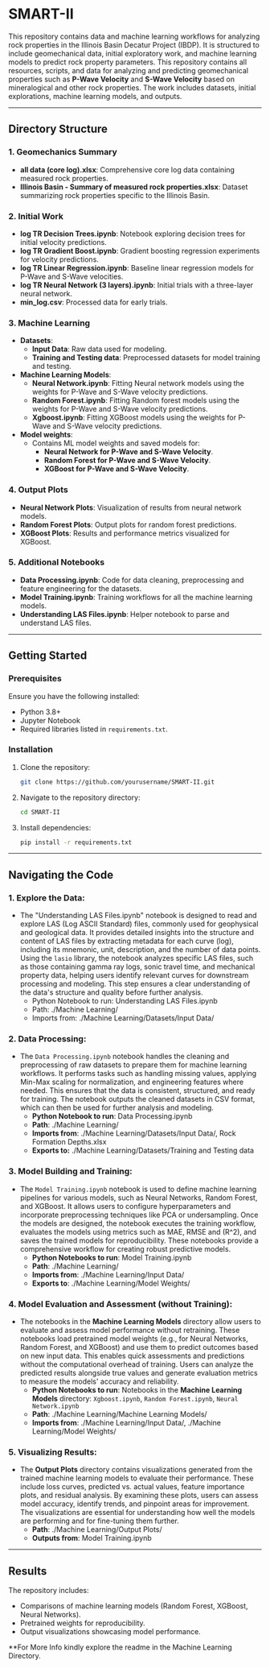 # SMART-II

This repository contains data and machine learning workflows for analyzing rock properties in the Illinois Basin Decatur Project (IBDP). It is structured to include geomechanical data, initial exploratory work, and machine learning models to predict rock property parameters. This repository contains all resources, scripts, and data for analyzing and predicting geomechanical properties such as **P-Wave Velocity** and **S-Wave Velocity** based on mineralogical and other rock properties. The work includes datasets, initial explorations, machine learning models, and outputs.

---

## Directory Structure

### 1. **Geomechanics Summary**
   - **all data (core log).xlsx**: Comprehensive core log data containing measured rock properties.
   - **Illinois Basin - Summary of measured rock properties.xlsx**: Dataset summarizing rock properties specific to the Illinois Basin.

### 2. **Initial Work**
   - **log TR Decision Trees.ipynb**: Notebook exploring decision trees for initial velocity predictions.
   - **log TR Gradient Boost.ipynb**: Gradient boosting regression experiments for velocity predictions.
   - **log TR Linear Regression.ipynb**: Baseline linear regression models for P-Wave and S-Wave velocities.
   - **log TR Neural Network (3 layers).ipynb**: Initial trials with a three-layer neural network.
   - **min_log.csv**: Processed data for early trials.

### 3. **Machine Learning**
   - **Datasets**:
     - **Input Data**: Raw data used for modeling.
     - **Training and Testing data**: Preprocessed datasets for model training and testing.
   - **Machine Learning Models**:
     - **Neural Network.ipynb**: Fitting Neural network models using the weights for P-Wave and S-Wave velocity predictions.
     - **Random Forest.ipynb**: Fitting Random forest models using the weights for P-Wave and S-Wave velocity predictions.
     - **Xgboost.ipynb**: Fitting XGBoost models using the weights for P-Wave and S-Wave velocity predictions.
   - **Model weights**:
     - Contains ML model weights and saved models for:
       - **Neural Network for P-Wave and S-Wave Velocity**.
       - **Random Forest for P-Wave and S-Wave Velocity**.
       - **XGBoost for P-Wave and S-Wave Velocity**.

### 4. **Output Plots**
   - **Neural Network Plots**: Visualization of results from neural network models.
   - **Random Forest Plots**: Output plots for random forest predictions.
   - **XGBoost Plots**: Results and performance metrics visualized for XGBoost.

### 5. **Additional Notebooks**
   - **Data Processing.ipynb**: Code for data cleaning, preprocessing and feature engineering for the datasets.
   - **Model Training.ipynb**: Training workflows for all the machine learning models.
   - **Understanding LAS Files.ipynb**: Helper notebook to parse and understand LAS files.

---

## Getting Started

### Prerequisites
Ensure you have the following installed:
- Python 3.8+
- Jupyter Notebook
- Required libraries listed in `requirements.txt`.

### Installation
1. Clone the repository:
   ```bash
   git clone https://github.com/yourusername/SMART-II.git
   ```
2. Navigate to the repository directory:
   ```bash
   cd SMART-II
   ```
3. Install dependencies:
   ```bash
   pip install -r requirements.txt
   ```

---

## Navigating the Code

### 1. **Explore the Data**:
  - The "Understanding LAS Files.ipynb" notebook is designed to read and explore LAS (Log ASCII Standard) files, commonly used for geophysical and geological data. It provides detailed insights into the structure and content of LAS files by extracting metadata for each curve (log), including its mnemonic, unit, description, and the number of data points. Using the `lasio` library, the notebook analyzes specific LAS files, such as those containing gamma ray logs, sonic travel time, and mechanical property data, helping users identify relevant curves for downstream processing and modeling. This step ensures a clear understanding of the data's structure and quality before further analysis.
    - Python Notebook to run: Understanding LAS Files.ipynb
    - Path: ./Machine Learning/
    - Imports from: ./Machine Learning/Datasets/Input Data/

### 2. **Data Processing**:
   - The `Data Processing.ipynb` notebook handles the cleaning and preprocessing of raw datasets to prepare them for machine learning workflows. It performs tasks such as handling missing values, applying Min-Max scaling for normalization, and engineering features where needed. This ensures that the data is consistent, structured, and ready for training. The notebook outputs the cleaned datasets in CSV format, which can then be used for further analysis and modeling.
     - **Python Notebook to run**: Data Processing.ipynb  
     - **Path**: ./Machine Learning/  
     - **Imports from**: ./Machine Learning/Datasets/Input Data/, Rock Formation Depths.xlsx
     - **Exports to:**  ./Machine Learning/Datasets/Training and Testing data

### 3. **Model Building and Training**:
   - The `Model Training.ipynb` notebook is used to define machine learning pipelines for various models, such as Neural Networks, Random Forest, and XGBoost. It allows users to configure hyperparameters and incorporate preprocessing techniques like PCA or undersampling. Once the models are designed, the notebook executes the training workflow, evaluates the models using metrics such as MAE, RMSE and \(R^2\), and saves the trained models for reproducibility. These notebooks provide a comprehensive workflow for creating robust predictive models.
     - **Python Notebooks to run**: Model Training.ipynb  
     - **Path**: ./Machine Learning/  
     - **Imports from**: ./Machine Learning/Input Data/  
     - **Exports to**: ./Machine Learning/Model Weights/ 

### 4. **Model Evaluation and Assessment (without Training)**:
   - The notebooks in the **Machine Learning Models** directory allow users to evaluate and assess model performance without retraining. These notebooks load pretrained model weights (e.g., for Neural Networks, Random Forest, and XGBoost) and use them to predict outcomes based on new input data. This enables quick assessments and predictions without the computational overhead of training. Users can analyze the predicted results alongside true values and generate evaluation metrics to measure the models' accuracy and reliability.  
     - **Python Notebooks to run**: Notebooks in the **Machine Learning Models** directory: `Xgboost.ipynb`, `Random Forest.ipynb`, `Neural Network.ipynb` 
     - **Path**: ./Machine Learning/Machine Learning Models/  
     - **Imports from**: ./Machine Learning/Input Data/, ./Machine Learning/Model Weights/  

### 5. **Visualizing Results**:
   - The **Output Plots** directory contains visualizations generated from the trained machine learning models to evaluate their performance. These include loss curves, predicted vs. actual values, feature importance plots, and residual analysis. By examining these plots, users can assess model accuracy, identify trends, and pinpoint areas for improvement. The visualizations are essential for understanding how well the models are performing and for fine-tuning them further.  
     - **Path**: ./Machine Learning/Output Plots/  
     - **Outputs from**: Model Training.ipynb  

---

## Results

The repository includes:
- Comparisons of machine learning models (Random Forest, XGBoost, Neural Networks).
- Pretrained weights for reproducibility.
- Output visualizations showcasing model performance.

**For More Info kindly explore the readme in the Machine Learning Directory.
